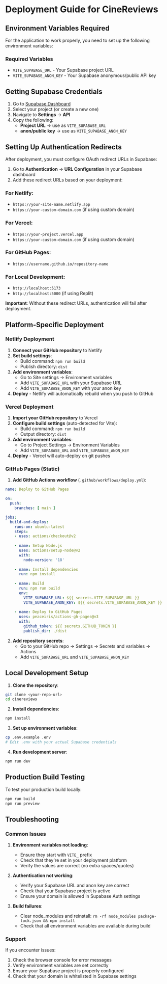 # Deployment Guide for CineReviews

## Environment Variables Required

For the application to work properly, you need to set up the following environment variables:

### Required Variables
- `VITE_SUPABASE_URL` - Your Supabase project URL
- `VITE_SUPABASE_ANON_KEY` - Your Supabase anonymous/public API key

## Getting Supabase Credentials

1. Go to [Supabase Dashboard](https://supabase.com/dashboard)
2. Select your project (or create a new one)
3. Navigate to **Settings** → **API**
4. Copy the following:
   - **Project URL** → use as `VITE_SUPABASE_URL`
   - **anon/public key** → use as `VITE_SUPABASE_ANON_KEY`

## Setting Up Authentication Redirects

After deployment, you must configure OAuth redirect URLs in Supabase:

1. Go to **Authentication** → **URL Configuration** in your Supabase dashboard
2. Add these redirect URLs based on your deployment:

### For Netlify:
- `https://your-site-name.netlify.app`
- `https://your-custom-domain.com` (if using custom domain)

### For Vercel:
- `https://your-project.vercel.app`
- `https://your-custom-domain.com` (if using custom domain)

### For GitHub Pages:
- `https://username.github.io/repository-name`

### For Local Development:
- `http://localhost:5173`
- `http://localhost:5000` (if using Replit)

**Important**: Without these redirect URLs, authentication will fail after deployment.

## Platform-Specific Deployment

### Netlify Deployment

1. **Connect your GitHub repository** to Netlify
2. **Set build settings**:
   - Build command: `npm run build`
   - Publish directory: `dist`
3. **Add environment variables**:
   - Go to Site settings → Environment variables
   - Add `VITE_SUPABASE_URL` with your Supabase URL
   - Add `VITE_SUPABASE_ANON_KEY` with your anon key
4. **Deploy** - Netlify will automatically rebuild when you push to GitHub

### Vercel Deployment

1. **Import your GitHub repository** to Vercel
2. **Configure build settings** (auto-detected for Vite):
   - Build command: `npm run build`
   - Output directory: `dist`
3. **Add environment variables**:
   - Go to Project Settings → Environment Variables
   - Add `VITE_SUPABASE_URL` and `VITE_SUPABASE_ANON_KEY`
4. **Deploy** - Vercel will auto-deploy on git pushes

### GitHub Pages (Static)

1. **Add GitHub Actions workflow** (`.github/workflows/deploy.yml`):
```yaml
name: Deploy to GitHub Pages

on:
  push:
    branches: [ main ]

jobs:
  build-and-deploy:
    runs-on: ubuntu-latest
    steps:
    - uses: actions/checkout@v2
    
    - name: Setup Node.js
      uses: actions/setup-node@v2
      with:
        node-version: '18'
        
    - name: Install dependencies
      run: npm install
      
    - name: Build
      run: npm run build
      env:
        VITE_SUPABASE_URL: ${{ secrets.VITE_SUPABASE_URL }}
        VITE_SUPABASE_ANON_KEY: ${{ secrets.VITE_SUPABASE_ANON_KEY }}
        
    - name: Deploy to GitHub Pages
      uses: peaceiris/actions-gh-pages@v3
      with:
        github_token: ${{ secrets.GITHUB_TOKEN }}
        publish_dir: ./dist
```

2. **Add repository secrets**:
   - Go to your GitHub repo → Settings → Secrets and variables → Actions
   - Add `VITE_SUPABASE_URL` and `VITE_SUPABASE_ANON_KEY`

## Local Development Setup

1. **Clone the repository**:
```bash
git clone <your-repo-url>
cd cinereviews
```

2. **Install dependencies**:
```bash
npm install
```

3. **Set up environment variables**:
```bash
cp .env.example .env
# Edit .env with your actual Supabase credentials
```

4. **Run development server**:
```bash
npm run dev
```

## Production Build Testing

To test your production build locally:

```bash
npm run build
npm run preview
```

## Troubleshooting

### Common Issues

1. **Environment variables not loading**:
   - Ensure they start with `VITE_` prefix
   - Check that they're set in your deployment platform
   - Verify the values are correct (no extra spaces/quotes)

2. **Authentication not working**:
   - Verify your Supabase URL and anon key are correct
   - Check that your Supabase project is active
   - Ensure your domain is allowed in Supabase Auth settings

3. **Build failures**:
   - Clear node_modules and reinstall: `rm -rf node_modules package-lock.json && npm install`
   - Check that all environment variables are available during build

### Support

If you encounter issues:
1. Check the browser console for error messages
2. Verify environment variables are set correctly
3. Ensure your Supabase project is properly configured
4. Check that your domain is whitelisted in Supabase settings
